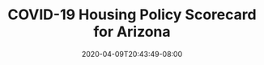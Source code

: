 ---
title: "COVID-19 Housing Policy Scorecard for Arizona"
date: 2020-04-09T20:43:49-08:00
layout: single
type: covid-policy-rankings
state_abbrev: az # use state abbreviation.
state_title: Arizona
photoCredit:
hasSubnav: true
fbImage: /images/assets/el-scorecard-social-000006.png
twImage: /images/assets/el-scorecard-social-000006.png
socialDescription: COVID-19 Housing Policy Scorecard for Arizona
description: See how Arizona ranks in our nationwide scorecard of housing policies in response to COVID-19.
url: /covid-policy-scorecard/az
aliases:
    - /covid-policy-scorecard/az
    - /covid-policy-scorecard/arizona
    - /es/covid-policy-scorecard/az
    - /es/covid-policy-scorecard/arizona
---